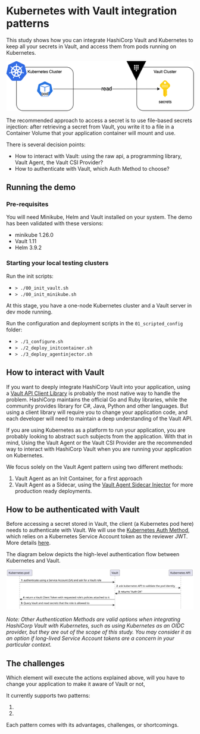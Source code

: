 # Kubernetes with Vault integration patterns

This study shows how you can integrate HashiCorp Vault and Kubernetes to keep all your secrets in Vault, and access them from pods running on Kubernetes.

![Pod reads a Vault Secret](diagrams/vault-kubernetes-pod_read_secret.drawio.png)

The recommended approach to access a secret is to use file-based secrets injection: after retrieving a secret from Vault, you write it to a file in a Container Volume that your application container will mount and use.

There is several decision points:

- How to interact with Vault: using the raw api, a programming library, Vault Agent, the Vault CSI Provider?
- How to authenticate with Vault, which Auth Method to choose?

## Running the demo

### Pre-requisites

You will need Minikube, Helm and Vault installed on your system. The demo has been validated with these versions:

- minikube 1.26.0
- Vault 1.11
- Helm 3.9.2

### Starting your local testing clusters

Run the init scripts:

- `> ./00_init_vault.sh`
- `> ./00_init_minikube.sh`

At this stage, you have a one-node Kubernetes cluster and a Vault server in dev mode running.

Run the configuration and deployment scripts in the `01_scripted_config` folder:

- `> ./1_configure.sh`
- `> ./2_deploy_initcontainer.sh`
- `> ./3_deploy_agentinjector.sh`

## How to interact with Vault

If you want to deeply integrate HashiCorp Vault into your application, using a [Vault API Client Library](https://www.vaultproject.io/api-docs/libraries) is probably the most native way to handle the problem. HashiCorp maintains the official Go and Ruby libraries, while the community provides library for C#, Java, Python and other languages. But using a client library will require you to change your application code, and each developer will need to maintain a deep understanding of the Vault API.

If you are using Kubernetes as a platform to run your application, you are probably looking to abstract such subjects from the application. With that in mind, Using the Vault Agent or the Vault CSI Provider are the recommended way to interact with HashiCorp Vault when you are running your application on Kubernetes.

We focus solely on the Vault Agent pattern using two different methods:

1. Vault Agent as an Init Container, for a first approach
2. Vault Agent as a Sidecar, using the [Vault Agent Sidecar Injector](https://www.vaultproject.io/docs/platform/k8s/injector) for more production ready deployments.

## How to be authenticated with Vault

Before accessing a secret stored in Vault, the client (a Kubernetes pod here) needs to authenticate with Vault. We will use the [Kubernetes Auth Method](https://www.vaultproject.io/docs/auth/kubernetes), which relies on a Kubernetes Service Account token as the reviewer JWT. More details [here](https://www.vaultproject.io/docs/auth/kubernetes#continue-using-long-lived-tokens).

The diagram below depicts the high-level authentication flow between Kubernetes and Vault.

![Pod authenticate to Vault](diagrams/vault_kube_auth.svg)

*Note: Other Authentication Methods are valid options when integrating HashiCorp Vault with Kubernetes, such as using Kubernetes as an OIDC provider, but they are out of the scope of this study. You may consider it as an option if long-lived Service Account tokens are a concern in your particular context.*

## The challenges

Which element will execute the actions explained above, will you have to change your application to make it aware of Vault or not,

It currently supports two patterns:

1. 
2. 

Each pattern comes with its advantages, challenges, or shortcomings.
